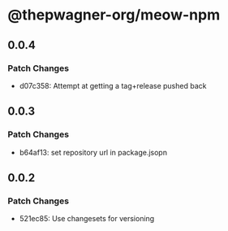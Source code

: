 # @thepwagner-org/meow-npm

## 0.0.4

### Patch Changes

- d07c358: Attempt at getting a tag+release pushed back

## 0.0.3

### Patch Changes

- b64af13: set repository url in package.jsopn

## 0.0.2

### Patch Changes

- 521ec85: Use changesets for versioning
